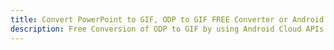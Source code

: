 ---title: Convert PowerPoint to GIF, ODP to GIF FREE Converter or Android SDKdescription: Free Conversion of ODP to GIF by using Android Cloud APIs & SDKs. Also Create, Edit & Render Microsoft Word & OpenOffice documents in the Cloud.---
